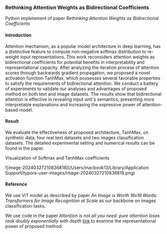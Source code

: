 ### Rethinking Attention Weights as Bidirectional Coefficients

Python impletement of paper *Rethinking Attention Weights as Bidirectional Coefficients*

#### Introduction

Attention mechanism, as a popular model architecture in deep learning, has a distinctive feature to compute non-negative softmax distribution to re-weight input representations. This work reconsiders attention weights as bidirectional coefficients for potential benefits in interpretability and representational capacity.  After analyzing the iteration process of attention scores through backwards gradient propagation, we proposed a novel activation function TanhMax, which possesses several favorable properties to satisfy the requirements of bidirectional attention. We conduct a battery of experiments to validate our analyses and advantages of proposed method on both text and image datasets. The results show that bidirectional attention is effective in revealing input unit's semantics, presenting more interpretable explanations and increasing the expressive power of attention-based model.

#### Result

We evaluate the effectiveness of proposed architecture, TanhMax, on synthetic data, four real text datasets and two images classification datasets. The detailed experimental setting and numerical results can be found in the paper. 

Visualization of Softmax and TanhMax coefficients

![image-20240327210836818](/Users/macbook13/Library/Application Support/typora-user-images/image-20240327210836818.png)

#### Reference

We use ViT model as described by paper *An Image is Worth 16x16 Words: Transformers for Image Recognition at Scale* as our backbone on images classification tasks.

We use code in the paper *Attention is not all you need: pure attention loses rank doubly exponentially with depth* [link](https://github.com/twistedcubic/attention-rank-collapse) to examine the representational power of proposed method.
